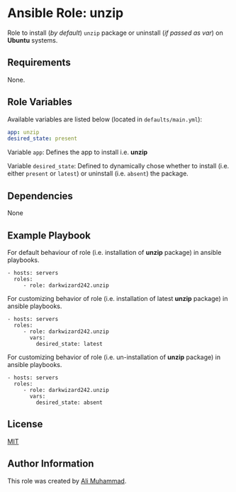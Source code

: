 Ansible Role: unzip
=========

Role to install (_by default_) `unzip` package  or uninstall (_if  passed as var_)  on **Ubuntu** systems.

Requirements
------------

None.

Role Variables
--------------

Available variables are listed below (located in  `defaults/main.yml`):

```yaml
app: unzip
desired_state: present
```

Variable `app`: Defines the app to install i.e. **unzip**

Variable `desired_state`: Defined to dynamically chose whether to install (i.e. either `present` or `latest`) or uninstall (i.e. `absent`) the package.

Dependencies
------------

None

Example Playbook
----------------

For default behaviour of role (i.e. installation of **unzip** package) in ansible playbooks.

    - hosts: servers
      roles:
         - role: darkwizard242.unzip


For customizing behavior of role (i.e. installation of latest **unzip** package) in ansible playbooks.

    - hosts: servers
      roles:
         - role: darkwizard242.unzip
           vars:
             desired_state: latest
             
For customizing behavior of role (i.e. un-installation of **unzip** package) in ansible playbooks.

    - hosts: servers
      roles:
         - role: darkwizard242.unzip
           vars:
             desired_state: absent
         
         
License
-------

[MIT](https://github.com/darkwizard242/ansible-role-unzip/blob/master/LICENSE)

Author Information
------------------

This role was created by [Ali Muhammad](https://www.linkedin.com/in/ali-muhammad-759791130/).